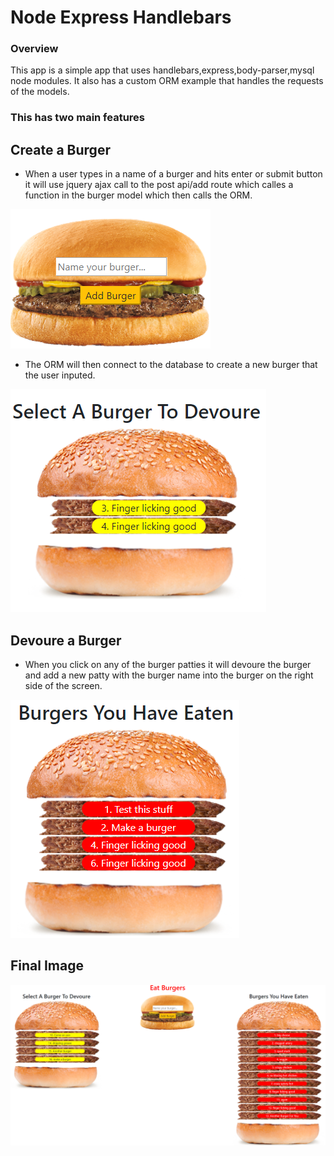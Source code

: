 # Node Express Handlebars

### Overview

This app is a simple app that uses handlebars,express,body-parser,mysql node modules. It also has a custom ORM example that handles the requests of the models. 

### This has two main features

## Create a Burger
* When a user types in a name of a burger and hits enter or submit button it will use jquery ajax call to the post api/add route which calles a function in the burger model which then calls the ORM.

![Image of appended log file](/public/assets/img/burger-input-img.png)

* The ORM will then connect to the database to create a new burger that the user inputed.

![Image of appended log file](/public/assets/img/devoure-img.png)


## Devoure a Burger
* When you click on any of the burger patties it will devoure the burger and add a new patty with the burger name into the burger on the right side of the screen. 

![Image of appended log file](/public/assets/img/devoured-img.png)

## Final Image

![Image of appended log file](/public/assets/img/main-screen.png)
